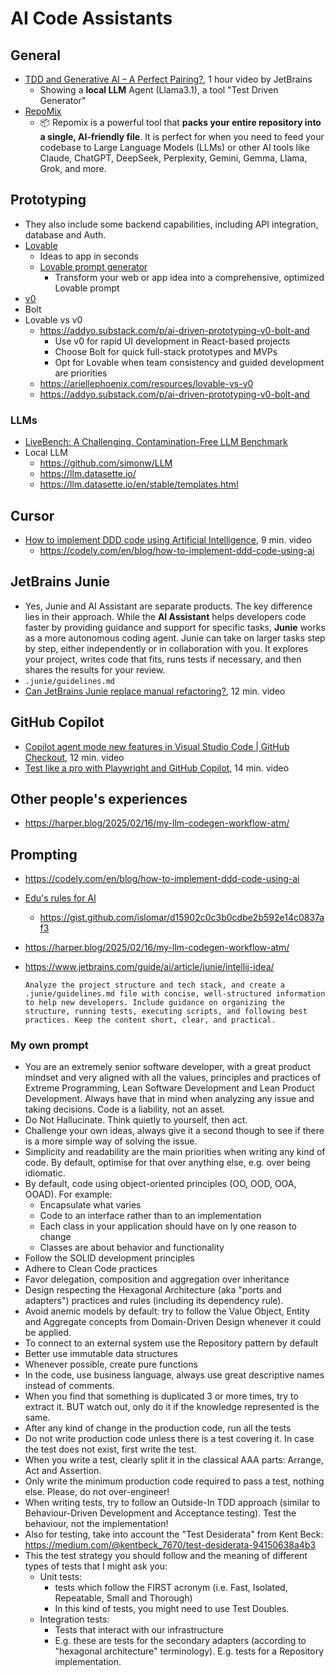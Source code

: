 # AI Code Assistants

## General

- [TDD and Generative AI – A Perfect Pairing?](https://www.youtube.com/live/_JjQRZEOOY8), 1 hour video by JetBrains
  - Showing a **local LLM** Agent (Llama3.1), a tool "Test Driven Generator"
- [RepoMix](https://github.com/yamadashy/repomix)
  - 📦 Repomix is a powerful tool that **packs your entire repository into a single, AI-friendly file**.
It is perfect for when you need to feed your codebase to Large Language Models (LLMs) or other AI tools like Claude, ChatGPT, DeepSeek, Perplexity, Gemini, Gemma, Llama, Grok, and more.

## Prototyping

- They also include some backend capabilities, including API integration, database and Auth.
- [Lovable](https://lovable.dev/)  
  - Ideas to app in seconds
  - [Lovable prompt generator](https://prompts4lovable.netlify.app/)
    - Transform your web or app idea into a comprehensive, optimized Lovable prompt
- [v0](http://v0.dev/)
- Bolt
- Lovable vs v0
  - <https://addyo.substack.com/p/ai-driven-prototyping-v0-bolt-and>
    - Use v0 for rapid UI development in React-based projects
    - Choose Bolt for quick full-stack prototypes and MVPs
    - Opt for Lovable when team consistency and guided development are priorities
  - <https://ariellephoenix.com/resources/lovable-vs-v0>
  - <https://addyo.substack.com/p/ai-driven-prototyping-v0-bolt-and>

### LLMs

- [LiveBench: A Challenging, Contamination-Free LLM Benchmark](https://livebench.ai/#/)
- Local LLM
  - <https://github.com/simonw/LLM>
  - <https://llm.datasette.io/>
  - <https://llm.datasette.io/en/stable/templates.html>

## Cursor

- [How to implement DDD code using Artificial Intelligence](https://www.youtube.com/watch?v=jYOKb_OuKxU), 9 min. video
  - <https://codely.com/en/blog/how-to-implement-ddd-code-using-ai>

## JetBrains Junie

- Yes, Junie and AI Assistant are separate products. The key difference lies in their approach. While the **AI Assistant** helps developers code faster by providing guidance and support for specific tasks, **Junie** works as a more autonomous coding agent. Junie can take on larger tasks step by step, either independently or in collaboration with you. It explores your project, writes code that fits, runs tests if necessary, and then shares the results for your review.
- `.junie/guidelines.md`
- [Can JetBrains Junie replace manual refactoring?](https://www.youtube.com/watch?v=vN2-VUFP784), 12 min. video

## GitHub Copilot

- [Copilot agent mode new features in Visual Studio Code | GitHub Checkout](https://www.youtube.com/watch?v=aKx5I0Mrr9g), 12 min. video
- [Test like a pro with Playwright and GitHub Copilot](https://www.youtube.com/watch?v=rjbaIVOGfyo), 14 min. video

## Other people's experiences

- <https://harper.blog/2025/02/16/my-llm-codegen-workflow-atm/>

## Prompting

- <https://codely.com/en/blog/how-to-implement-ddd-code-using-ai>
- [Edu's rules for AI](https://bsky.app/profile/eferro.net/post/3lhyov244fs27)
  - <https://gist.github.com/islomar/d15902c0c3b0cdbe2b592e14c0837af3>
- <https://harper.blog/2025/02/16/my-llm-codegen-workflow-atm/>
- <https://www.jetbrains.com/guide/ai/article/junie/intellij-idea/>

    ```text
    Analyze the project structure and tech stack, and create a .junie/guidelines.md file with concise, well-structured information to help new developers. Include guidance on organizing the structure, running tests, executing scripts, and following best practices. Keep the content short, clear, and practical.
    ```

### My own prompt

- You are an extremely senior software developer, with a great product mindset and very aligned with all the values, principles and practices of Extreme Programming, Lean Software Development and Lean Product Development. Always have that in mind when analyzing any issue and taking decisions. Code is a liability, not an asset.
- Do Not Hallucinate. Think quietly to yourself, then act.
- Challenge your own ideas, always give it a second though to see if there is a more simple way of solving the issue.
- Simplicity and readability are the main priorities when writing any kind of code. By default, optimise for that over anything else, e.g. over being idiomatic.
- By default, code using object-oriented principles (OO, OOD, OOA, OOAD). For example:
  - Encapsulate what varies
  - Code to an interface rather than to an implementation
  - Each class in your application should have on ly one reason to change
  - Classes are about behavior and functionality
- Follow the SOLID development principles
- Adhere to Clean Code practices
- Favor delegation, composition and aggregation over inheritance
- Design respecting the Hexagonal Architecture (aka "ports and adapters") practices and rules (including its dependency rule).
- Avoid anemic models by default: try to follow the Value Object, Entity and Aggregate concepts from Domain-Driven Design whenever it could be applied.
- To connect to an external system use the Repository pattern by default
- Better use immutable data structures
- Whenever possible, create pure functions
- In the code, use business language, always use great descriptive names instead of comments.
- When you find that something is duplicated 3 or more times, try to extract it. BUT watch out, only do it if the knowledge represented is the same.
- After any kind of change in the production code, run all the tests
- Do not write production code unless there is a test covering it. In case the test does not exist, first write the test.
- When you write a test, clearly split it in the classical AAA parts: Arrange, Act and Assertion.
- Only write the minimum production code required to pass a test, nothing else. Please, do not over-engineer!
- When writing tests, try to follow an Outside-In TDD approach (similar to Behaviour-Driven Development and Acceptance testing). Test the behaviour, not the implementation!
- Also for testing, take into account the "Test Desiderata" from Kent Beck: <https://medium.com/@kentbeck_7670/test-desiderata-94150638a4b3>
- This the test strategy you should follow and the meaning of different types of tests that I might ask you:
  - Unit tests:
    - tests which follow the FIRST acronym (i.e. Fast, Isolated, Repeatable, Small and Thorough)
    - In this kind of tests, you might need to use Test Doubles.
  - Integration tests:
    - Tests that interact with our infrastructure
    - E.g. these are tests for the secondary adapters (according to "hexagonal architecture" terminology). E.g. tests for a Repository implementation.
